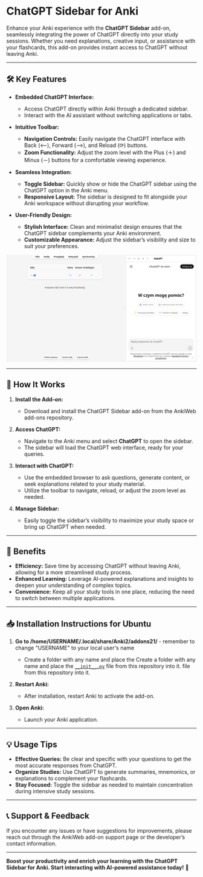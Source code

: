# ChatGPT Sidebar for Anki

Enhance your Anki experience with the **ChatGPT Sidebar** add-on, seamlessly integrating the power of ChatGPT directly into your study sessions. Whether you need explanations, creative input, or assistance with your flashcards, this add-on provides instant access to ChatGPT without leaving Anki.

---

## 🛠️ **Key Features**

- **Embedded ChatGPT Interface:**
  - Access ChatGPT directly within Anki through a dedicated sidebar.
  - Interact with the AI assistant without switching applications or tabs.

- **Intuitive Toolbar:**
  - **Navigation Controls:** Easily navigate the ChatGPT interface with Back (⟵), Forward (⟶), and Reload (⟳) buttons.
  - **Zoom Functionality:** Adjust the zoom level with the Plus (＋) and Minus (－) buttons for a comfortable viewing experience.

- **Seamless Integration:**
  - **Toggle Sidebar:** Quickly show or hide the ChatGPT sidebar using the ChatGPT option in the Anki menu.
  - **Responsive Layout:** The sidebar is designed to fit alongside your Anki workspace without disrupting your workflow.

- **User-Friendly Design:**
  - **Stylish Interface:** Clean and minimalist design ensures that the ChatGPT sidebar complements your Anki environment.
  - **Customizable Appearance:** Adjust the sidebar’s visibility and size to suit your preferences.

![Preview](https://github.com/MW13code/Anki_conversation_with_ChatGPT/blob/main/chatgpt_anki.png)

---

## 🔧 **How It Works**

1. **Install the Add-on:**
   - Download and install the ChatGPT Sidebar add-on from the AnkiWeb add-ons repository.

2. **Access ChatGPT:**
   - Navigate to the Anki menu and select **ChatGPT** to open the sidebar.
   - The sidebar will load the ChatGPT web interface, ready for your queries.

3. **Interact with ChatGPT:**
   - Use the embedded browser to ask questions, generate content, or seek explanations related to your study material.
   - Utilize the toolbar to navigate, reload, or adjust the zoom level as needed.

4. **Manage Sidebar:**
   - Easily toggle the sidebar’s visibility to maximize your study space or bring up ChatGPT when needed.

---

## 🎯 **Benefits**

- **Efficiency:** Save time by accessing ChatGPT without leaving Anki, allowing for a more streamlined study process.
- **Enhanced Learning:** Leverage AI-powered explanations and insights to deepen your understanding of complex topics.
- **Convenience:** Keep all your study tools in one place, reducing the need to switch between multiple applications.

---

## 📥 **Installation Instructions for Ubuntu**

1. **Go to /home/USERNAME/.local/share/Anki2/addons21/** - remember to change "USERNAME" to your local user's name
   - Create a folder with any name and place the Create a folder with any name and place the [`__init__.py`](https://github.com/MW13code/Anki_conversation_with_ChatGPT/blob/main/__init__.py) file from this repository into it.
 file from this repository into it.

2. **Restart Anki:**
   - After installation, restart Anki to activate the add-on.

3. **Open Anki:**
   - Launch your Anki application.
---

## 💡 **Usage Tips**

- **Effective Queries:** Be clear and specific with your questions to get the most accurate responses from ChatGPT.
- **Organize Studies:** Use ChatGPT to generate summaries, mnemonics, or explanations to complement your flashcards.
- **Stay Focused:** Toggle the sidebar as needed to maintain concentration during intensive study sessions.

---

## 📞 **Support & Feedback**

If you encounter any issues or have suggestions for improvements, please reach out through the AnkiWeb add-on support page or the developer’s contact information.

---

**Boost your productivity and enrich your learning with the ChatGPT Sidebar for Anki. Start interacting with AI-powered assistance today!** 🚀
